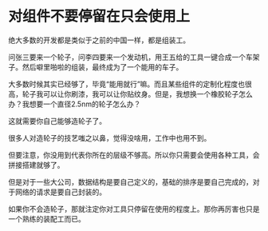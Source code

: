 # 对组件不要停留在只会使用上
绝大多数的开发都是类似于之前的中国一样，都是组装工。

问张三要来一个轮子，问李四要来一个发动机，用王五给的工具一键合成一个车架子。然后噼里啪啦的组装，最终成为了一个能用的车子。

大多数时候其实已经够了，毕竟“能用就行”嘛。而且某些组件的定制化程度也很高，轮子我可以让你刷漆，我可以让你贴纹身。但是，我想换一个橡胶轮子怎么办？我想要一个直径2.5nm的轮子怎么办？

这就需要你自己能够造轮子了。

很多人对造轮子的技艺嗤之以鼻，觉得没啥用，工作中也用不到。

但要注意，你没用到代表你所在的层级不够高。所以你只需要会使用各种工具，会拼接搭建就够了。

但是对于一些大公司，数据结构是要自己定义的，基础的排序是要自己完成的，对于网络的请求是要自己封装的。

如果你不会造轮子，那就注定你对工具只停留在使用的程度上。那你再厉害也只是一个熟练的装配工而已。